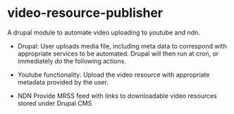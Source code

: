 video-resource-publisher
========================

A drupal module to automate video uploading to youtube and ndn.

- Drupal:
User uploads media file, including meta data to correspond with appropriate services to be automated.
Drupal will then run at cron, or immediately do the following actions.

- Youtube functionality:
Upload the video resource with appropriate metadata provided by the user.

- NDN
Provide MRSS feed with links to downloadable video resources stored under Drupal CMS
